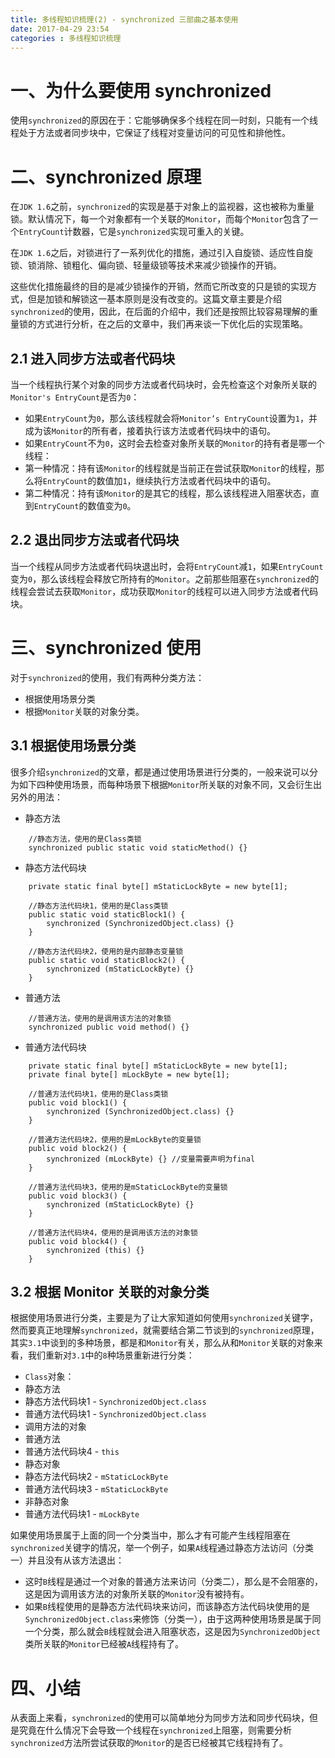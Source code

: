 ```yaml
---
title: 多线程知识梳理(2) - synchronized 三部曲之基本使用
date: 2017-04-29 23:54
categories : 多线程知识梳理
---
```

# 一、为什么要使用 synchronized 
使用`synchronized`的原因在于：它能够确保多个线程在同一时刻，只能有一个线程处于方法或者同步块中，它保证了线程对变量访问的可见性和排他性。
# 二、synchronized 原理
在`JDK 1.6`之前，`synchronized`的实现是基于对象上的监视器，这也被称为重量锁。默认情况下，每一个对象都有一个关联的`Monitor`，而每个`Monitor`包含了一个`EntryCount`计数器，它是`synchronized`实现可重入的关键。

在`JDK 1.6`之后，对锁进行了一系列优化的措施，通过引入自旋锁、适应性自旋锁、锁消除、锁粗化、偏向锁、轻量级锁等技术来减少锁操作的开销。

这些优化措施最终的目的是减少锁操作的开销，然而它所改变的只是锁的实现方式，但是加锁和解锁这一基本原则是没有改变的。这篇文章主要是介绍`synchronized`的使用，因此，在后面的介绍中，我们还是按照比较容易理解的重量锁的方式进行分析，在之后的文章中，我们再来谈一下优化后的实现策略。

## 2.1 进入同步方法或者代码块
当一个线程执行某个对象的同步方法或者代码块时，会先检查这个对象所关联的`Monitor's EntryCount`是否为`0`：
- 如果`EntryCount`为`0`，那么该线程就会将`Monitor’s EntryCount`设置为`1`，并成为该`Monitor`的所有者，接着执行该方法或者代码块中的语句。
- 如果`EntryCount`不为`0`，这时会去检查对象所关联的`Monitor`的持有者是哪一个线程：
 - 第一种情况：持有该`Monitor`的线程就是当前正在尝试获取`Monitor`的线程，那么将`EntryCount`的数值加`1`，继续执行方法或者代码块中的语句。
 - 第二种情况：持有该`Monitor`的是其它的线程，那么该线程进入阻塞状态，直到`EntryCount`的数值变为`0`。

## 2.2 退出同步方法或者代码块
当一个线程从同步方法或者代码块退出时，会将`EntryCount`减`1`，如果`EntryCount`变为`0`，那么该线程会释放它所持有的`Monitor`。之前那些阻塞在`synchronized`的线程会尝试去获取`Monitor`，成功获取`Monitor`的线程可以进入同步方法或者代码块。

# 三、synchronized 使用
对于`synchronized`的使用，我们有两种分类方法：
- 根据使用场景分类
- 根据`Monitor`关联的对象分类。

## 3.1 根据使用场景分类
很多介绍`synchronized`的文章，都是通过使用场景进行分类的，一般来说可以分为如下四种使用场景，而每种场景下根据`Monitor`所关联的对象不同，又会衍生出另外的用法：
- 静态方法
```
    //静态方法，使用的是Class类锁
    synchronized public static void staticMethod() {}
```
- 静态方法代码块
```
    private static final byte[] mStaticLockByte = new byte[1];

    //静态方法代码块1，使用的是Class类锁
    public static void staticBlock1() {
        synchronized (SynchronizedObject.class) {}
    }

    //静态方法代码块2，使用的是内部静态变量锁
    public static void staticBlock2() {
        synchronized (mStaticLockByte) {} 
    }
```
- 普通方法
```
    //普通方法，使用的是调用该方法的对象锁
    synchronized public void method() {}
```
- 普通方法代码块
```
    private static final byte[] mStaticLockByte = new byte[1];
    private final byte[] mLockByte = new byte[1];

    //普通方法代码块1，使用的是Class类锁
    public void block1() {
        synchronized (SynchronizedObject.class) {}
    }

    //普通方法代码块2，使用的是mLockByte的变量锁
    public void block2() {
        synchronized (mLockByte) {} //变量需要声明为final
    }
    
    //普通方法代码块3，使用的是mStaticLockByte的变量锁
    public void block3() {
        synchronized (mStaticLockByte) {} 
    }

    //普通方法代码块4，使用的是调用该方法的对象锁
    public void block4() {
        synchronized (this) {}
    }
```

## 3.2 根据 Monitor 关联的对象分类
根据使用场景进行分类，主要是为了让大家知道如何使用`synchronized`关键字，然而要真正地理解`synchronized`，就需要结合第二节谈到的`synchronized`原理，其实`3.1`中谈到的多种场景，都是和`Monitor`有关，那么从和`Monitor`关联的对象来看，我们重新对`3.1`中的`8`种场景重新进行分类：
- `Class`对象：
 - 静态方法
 - 静态方法代码块1 - `SynchronizedObject.class`
 - 普通方法代码块1 - `SynchronizedObject.class`
- 调用方法的对象
 - 普通方法
 - 普通方法代码块4 - `this`
- 静态对象
 - 静态方法代码块2 - `mStaticLockByte `
 - 普通方法代码块3 - `mStaticLockByte`
- 非静态对象
 - 普通方法代码块1 - `mLockByte`

如果使用场景属于上面的同一个分类当中，那么才有可能产生线程阻塞在`synchronized`关键字的情况，举一个例子，如果`A`线程通过静态方法访问（分类一）并且没有从该方法退出：
- 这时`B`线程是通过一个对象的普通方法来访问（分类二），那么是不会阻塞的，这是因为调用该方法的对象所关联的`Monitor`没有被持有。
- 如果`B`线程使用的是静态方法代码块来访问，而该静态方法代码块使用的是`SynchronizedObject.class`来修饰（分类一），由于这两种使用场景是属于同一个分类，那么就会`B`线程就会进入阻塞状态，这是因为`SynchronizedObject`类所关联的`Monitor`已经被`A`线程持有了。

# 四、小结
从表面上来看，`synchronized`的使用可以简单地分为同步方法和同步代码块，但是究竟在什么情况下会导致一个线程在`synchronized`上阻塞，则需要分析`synchronized`方法所尝试获取的`Monitor`的是否已经被其它线程持有了。

